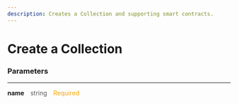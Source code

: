 ```yaml
---
description: Creates a Collection and supporting smart contracts.
---
```


# Create a Collection

### Parameters

---

<span style="font-weight: bold;">name</span> <span style="opacity: 0.7;  padding: 0 10px; ">string</span> <span style="color: orange">Required</span>